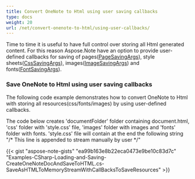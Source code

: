 ```yaml
---
title: Convert OneNote to Html using user saving callbacks
type: docs
weight: 20
url: /net/convert-onenote-to-html/using-user-callbacks/
---
```


Time to time it is useful to have full control over storing all Html generated content.
For this reason Aspose.Note have an option to provide user-defined callbacks for saving of pages([PageSavingArgs](https://apireference.aspose.com/note/net/aspose.note.saving.html/pagesavingargs)), style sheets([CssSavingArgs](https://apireference.aspose.com/note/net/aspose.note.saving.html/csssavingargs)), images([ImageSavingArgs](https://apireference.aspose.com/note/net/aspose.note.saving.html/imagesavingargs)) and fonts([FontSavingArgs](https://apireference.aspose.com/note/net/aspose.note.saving.html/fontsavingargs)).

### **Save OneNote to Html using user saving callbacks**

The following code example demonstrates how to convert OneNote to Html with storing all resources(css/fonts/images) by using user-defined callbacks.

The code below creates 'documentFolder' folder containing document.html, 'css' folder with 'style.css' file, 'images' folder with images and 'fonts' folder with fonts.
'style.css' file will contain at the end the following string "/* This line is appended to stream manually by user */"

{{< gist "aspose-note-gists" "ea99b163e8b22eca0473e9be10c83d7c" "Examples-CSharp-Loading-and-Saving-CreateOneNoteDocAndSaveToHTML.cs-SaveAsHTMLToMemoryStreamWithCallBacksToSaveResources" >}}
